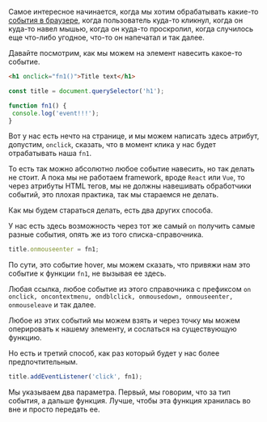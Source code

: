 Самое интересное начинается, когда мы хотим обрабатывать какие-то [события в браузере](https://developer.mozilla.org/ru/docs/Web/Events), когда пользователь куда-то кликнул, когда он куда-то навел мышью, когда он куда-то проскролил,
когда случилось еще что-либо угодное, что-то он напечатал и так далее.

Давайте посмотрим, как мы можем на элемент навесить какое-то событие. 
```html 
<h1 onclick="fn1()">Title text</h1>
```
```js
const title = document.querySelector('h1');

function fn1() {
 console.log('event!!!');
}
```
Вот у нас есть нечто на странице, и мы можем написать здесь атрибут, допустим, `onclick`, сказать, что в момент клика у нас будет отрабатывать наша `fn1`.

То есть так можно абсолютно любое событие навесить, но так делать не стоит. А пока мы не работаем framework, вроде `React` или `Vue`, то через атрибуты HTML тегов, мы не должны навешивать обработчики событий, это плохая практика, так мы стараемся не делать.

Как мы будем стараться делать, есть два других способа.

У нас есть здесь возможность через тот же самый `on` получить самые разные события, опять же из того списка-справочника. 
```js
title.onmouseenter = fn1;
```
По сути, это событие hover, мы можем сказать, что привяжи нам это событие к функции `fn1`, не вызывая ее здесь. 

Любая ссылка, любое событие из этого справочника с префиксом `on` `onclick, oncontextmenu, ondblclick, onmousedown, onmouseenter, onmouseleave` и так далее.

Любое из этих событий мы можем взять и через точку мы можем оперировать к нашему элементу, и сослаться на существующую функцию. 

Но есть и третий способ, как раз который будет у нас более предпочтительным.
```js
title.addEventListener('click', fn1);
```
Mы указываем два параметра. Первый, мы говорим, что за тип события, а дальше функция. 
Лучше, чтобы эта функция хранилась во вне и просто передать ее.


